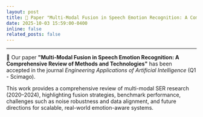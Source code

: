 ```yaml
---
layout: post
title: 📰 Paper "Multi-Modal Fusion in Speech Emotion Recognition: A Comprehensive Review of Methods and Technologies" was accepted in the journal Engineering Applications of Artificial Intelligence (Q1 - Scimago)
date: 2025-10-03 15:59:00-0400
inline: false
related_posts: false
---
```

---
🎉 Our paper **"Multi-Modal Fusion in Speech Emotion Recognition: A Comprehensive Review of Methods and Technologies"** has been accepted in the journal *Engineering Applications of Artificial Intelligence* (Q1 - Scimago).

This work provides a comprehensive review of multi-modal SER research (2020–2024), highlighting fusion strategies, benchmark performance, challenges such as noise robustness and data alignment, and future directions for scalable, real-world emotion-aware systems.